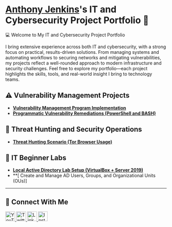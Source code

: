# <a href="https://www.linkedin.com/in/anthony-jenkins-cyber/">Anthony Jenkins</a>'s IT and Cybersecurity Project Portfolio 🔐

💻 Welcome to My IT and Cybersecurity Project Portfolio

I bring extensive experience across both IT and cybersecurity, with a strong focus on practical, results-driven solutions. From managing systems and automating workflows to securing networks and mitigating vulnerabilities, my projects reflect a well-rounded approach to modern infrastructure and security challenges. Feel free to explore my portfolio—each project highlights the skills, tools, and real-world insight I bring to technology teams.

## ⚠️ Vulnerability Management Projects

- **[Vulnerability Management Program Implementation](https://github.com/techtracker619/vulnerability-management-program/tree/main)**
- **[Programmatic Vulnerability Remediations (PowerShell and BASH)](https://github.com/joshcybertest/programmatic-vulnerability-remediations)**

## 🚨 Threat Hunting and Security Operations

- **[Threat Hunting Scenario (Tor Browser Usage)](https://github.com/joshmadakor0/threat-hunting-scenario-tor)**

## 🧪 IT Beginner Labs

- **[Local Active Directory Lab Setup (VirtualBox + Server 2019)](https://github.com/yourusername/local-active-directory-lab)**
- **[ Create and Manage AD Users, Groups, and Organizational Units (OUs)]

---

## 🤳 Connect With Me

<p align="left">
  <a href="https://www.youtube.com/c/___________" target="_blank">
    <img alt="YouTube" width="30px" src="https://cdn.jsdelivr.net/npm/simple-icons@v3/icons/youtube.svg" />
  </a>
  <a href="https://twitter.com/___________" target="_blank">
    <img alt="Twitter" width="30px" src="https://cdn.jsdelivr.net/npm/simple-icons@v3/icons/twitter.svg" />
  </a>
  <a href="https://linkedin.com/in/___________" target="_blank">
    <img alt="LinkedIn" width="30px" src="https://cdn.jsdelivr.net/npm/simple-icons@v3/icons/linkedin.svg" />
  </a>
  <a href="https://www.instagram.com/___________" target="_blank">
    <img alt="Instagram" width="30px" src="https://cdn.jsdelivr.net/npm/simple-icons@v3/icons/instagram.svg" />
  </a>
</p>

<!--
<img width="35" alt="image" src="https://github.com/user-attachments/assets/2f41c7cd-5ea8-4475-b451-a37161b6c3fb"> 
<img width="35" alt="image" src="https://github.com/user-attachments/assets/77649969-9910-4994-8b96-74a116cfb2a8">
-->


